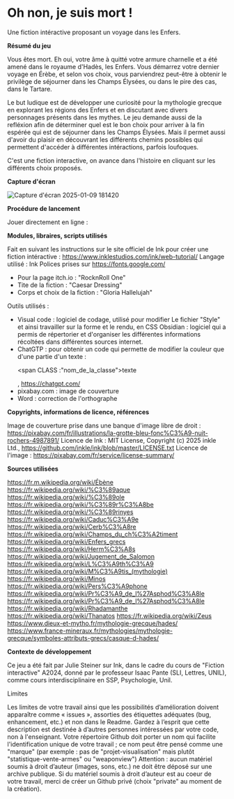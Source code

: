 # **Oh non, je suis mort !**
Une fiction intéractive proposant un voyage dans les Enfers.

**Résumé du jeu**

Vous êtes mort.
Eh oui, votre âme à quitté votre armure charnelle et a été amené dans le royaume d'Hadès, les Enfers. Vous démarrez votre dernier voyage en Érèbe, et selon vos choix, vous parviendrez peut-être à obtenir le privilège de séjourner dans les Champs Élysées, ou dans le pire des cas, dans le Tartare. 

Le but ludique est de développer une curiosité pour la mythologie grecque en explorant les régions des Enfers et en discutant avec divers personnages présents dans les mythes. Le jeu demande aussi de la refléxion afin de déterminer quel est le bon choix pour arriver à la fin espérée qui est de séjourner dans les Champs Élysées. Mais il permet aussi d'avoir du plaisir en découvrant les différents chemins possibles qui permettent d'accéder à différentes intéractions, parfois loufoques. 

C'est une fiction interactive, on avance dans l'histoire en cliquant sur les différents choix proposés.

**Capture d'écran**

![Capture d'écran 2025-01-09 181420](https://github.com/user-attachments/assets/4fe55e25-de40-40c6-b3e4-79dfc1071958)

**Procédure de lancement**

Jouer directement en ligne : 
 
**Modules, libraires, scripts utilisés**

Fait en suivant les instructions sur le site officiel de Ink pour créer une fiction intéractive : https://www.inklestudios.com/ink/web-tutorial/
Langage utilisé : Ink
Polices prises sur https://fonts.google.com/
- Pour la page itch.io : "RocknRoll One"
- Tite de la fiction : "Caesar Dressing"
- Corps et choix de la fiction : "Gloria Hallelujah"

Outils utilisés :
- Visual code : logiciel de codage, utilisé pour modifier Le fichier "Style" et ainsi travailler sur la forme et le rendu, en CSS
Obsidian : logiciel qui a permis de répertorier et d'organiser les différentes informations récoltées dans différentes sources internet.
- ChatGTP : pour obtenir un code qui permette de modifier la couleur que d'une partie d'un texte : <p> <span CLASS :"nom_de_la_classe">texte</span> </p>, https://chatgpt.com/
- pixabay.com : image de couverture
- Word : correction de l'orthographe

**Copyrights, informations de licence, références**

Image de couverture prise dans une banque d'image libre de droit : https://pixabay.com/fr/illustrations/la-grotte-bleu-fonc%C3%A9-nuit-rochers-4987891/
Licence de Ink : MIT License, Copyright (c) 2025 inkle Ltd., https://github.com/inkle/ink/blob/master/LICENSE.txt
Licence de l'image : https://pixabay.com/fr/service/license-summary/

**Sources utilisées**

https://fr.m.wikipedia.org/wiki/Ébène
https://fr.wikipedia.org/wiki/%C3%89aque
https://fr.wikipedia.org/wiki/%C3%89ole
https://fr.wikipedia.org/wiki/%C3%89r%C3%A8be
https://fr.wikipedia.org/wiki/%C3%89rinyes
https://fr.wikipedia.org/wiki/Caduc%C3%A9e 
https://fr.wikipedia.org/wiki/Cerb%C3%A8re
https://fr.wikipedia.org/wiki/Champs_du_ch%C3%A2timent
https://fr.wikipedia.org/wiki/Enfers_grecs
https://fr.wikipedia.org/wiki/Herm%C3%A8s
https://fr.wikipedia.org/wiki/Jugement_de_Salomon
https://fr.wikipedia.org/wiki/L%C3%A9th%C3%A9
https://fr.wikipedia.org/wiki/M%C3%A9tis_(mythologie)
https://fr.wikipedia.org/wiki/Minos
https://fr.wikipedia.org/wiki/Pers%C3%A9phone 
https://fr.wikipedia.org/wiki/Pr%C3%A9_de_l%27Asphod%C3%A8le
https://fr.wikipedia.org/wiki/Pr%C3%A9_de_l%27Asphod%C3%A8le
https://fr.wikipedia.org/wiki/Rhadamanthe
https://fr.wikipedia.org/wiki/Thanatos
https://fr.wikipedia.org/wiki/Zeus 
https://www.dieux-et-mytho.fr/mythologie-grecque/hades/
https://www.france-mineraux.fr/mythologies/mythologie-grecque/symboles-attributs-grecs/casque-d-hades/

**Contexte de développement**

Ce jeu a été fait par Julie Steiner sur Ink, dans le cadre du cours de "Fiction interactive" A2024, donné par le professeur Isaac Pante (SLI, Lettres, UNIL), comme cours interdisciplinaire en SSP, Psychologie, Unil.

Limites 

Les limites de votre travail ainsi que les possibilités d’amélioration doivent apparaître comme « issues », assorties des étiquettes adéquates (bug, enhancement, etc.) et non dans le Readme. Gardez à l’esprit que cette description est destinée à d’autres personnes intéressées par votre code, non à l'enseignant.
Votre répertoire Github doit porter un nom qui facilite l'identification unique de votre travail ; ce nom peut être pensé comme une "marque" (par exemple : pas de "projet-visualisation" mais plutôt "statistique-vente-armes" ou "weaponview")
Attention : aucun matériel soumis à droit d’auteur (images, sons, etc.) ne doit être déposé sur une archive publique. Si du matériel soumis à droit d’auteur est au coeur de votre travail, merci de créer un Github privé (choix "private" au moment de la création).
